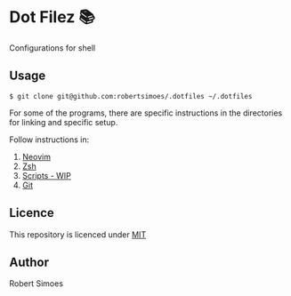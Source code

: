# Dot Filez 📚

Configurations for shell

## Usage
```
$ git clone git@github.com:robertsimoes/.dotfiles ~/.dotfiles
```

For some of the programs, there are specific instructions in the directories for linking and specific setup. 

Follow instructions in:
1. [Neovim](nvim/README.md)
2. [Zsh](zsh/README.md)
3. [Scripts - WIP](scripts/README.md)
4. [Git](git/README.md)

## Licence
This repository is licenced under [MIT](https://opensource.org/licenses/MIT)

## Author
Robert Simoes
